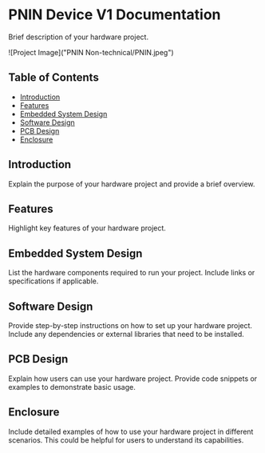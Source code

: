 # PNIN Device V1 Documentation

Brief description of your hardware project.

![Project Image]("PNIN Non-technical/PNIN.jpeg")
## Table of Contents

- [Introduction](#introduction)
- [Features](#features)
- [Embedded System Design](#embedded-system-design)
- [Software Design](#software-design)
- [PCB Design](#pcb-design)
- [Enclosure](#enclosure)

## Introduction

Explain the purpose of your hardware project and provide a brief overview.

## Features

Highlight key features of your hardware project.

## Embedded System Design

List the hardware components required to run your project. Include links or specifications if applicable.

## Software Design

Provide step-by-step instructions on how to set up your hardware project. Include any dependencies or external libraries that need to be installed.

## PCB Design

Explain how users can use your hardware project. Provide code snippets or examples to demonstrate basic usage.

## Enclosure

Include detailed examples of how to use your hardware project in different scenarios. This could be helpful for users to understand its capabilities.
